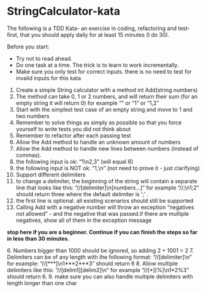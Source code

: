 StringCalculator-kata
=====================

The following is a TDD Kata- an exercise in coding, refactoring and test-first, that you should apply daily for at least 15 minutes (I do 30).

Before you start: 
- Try not to read ahead.
- Do one task at a time. The trick is to learn to work incrementally.
- Make sure you only test for correct inputs. there is no need to test for invalid inputs for this kata


1. Create a simple String calculator with a method int Add(string numbers)
 1. The method can take 0, 1 or 2 numbers, and will return their sum (for an empty string it will return 0) for example “” or “1” or “1,2”
 2. Start with the simplest test case of an empty string and move to 1 and two numbers
 3. Remember to solve things as simply as possible so that you force yourself to write tests you did not think about
 4. Remember to refactor after each passing test
2. Allow the Add method to handle an unknown amount of numbers
3. Allow the Add method to handle new lines between numbers (instead of commas).
 1. the following input is ok:  “1\n2,3”  (will equal 6)
 2. the following input is NOT ok:  “1,\n” (not need to prove it - just clarifying)
4. Support different delimiters
 1. to change a delimiter, the beginning of the string will contain a separate line that looks like this:   “//[delimiter]\n[numbers…]” for example “//;\n1;2” should return three where the default delimiter is ‘;’ .
 2. the first line is optional. all existing scenarios should still be supported
5. Calling Add with a negative number will throw an exception “negatives not allowed” - and the negative that was passed.if there are multiple negatives, show all of them in the exception message
<p><strong>stop here if you are a beginner. Continue if you can finish the steps so far in less than 30 minutes.</strong></p>
6. Numbers bigger than 1000 should be ignored, so adding 2 + 1001  = 2
7. Delimiters can be of any length with the following format:  “//[delimiter]\n” for example: “//[***]\n1***2***3” should return 6
8. Allow multiple delimiters like this:  “//[delim1][delim2]\n” for example “//[*][%]\n1*2%3” should return 6.
9. make sure you can also handle multiple delimiters with length longer than one char
